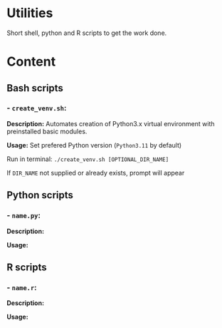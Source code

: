 # Utilities
Short shell, python and R scripts to get the work done.

# Content
## Bash scripts
### - `create_venv.sh`:
**Description:**
Automates creation of Python3.x virtual environment with preinstalled basic modules.

**Usage:**
Set prefered Python version (`Python3.11` by default)

Run in terminal: `./create_venv.sh [OPTIONAL_DIR_NAME]`

If `DIR_NAME` not supplied or already exists, prompt will appear

## Python scripts
### - `name.py`:
**Description:**


**Usage:**

## R scripts
### - `name.r`:
**Description:**


**Usage:**